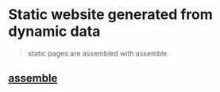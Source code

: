 # Static website generated from dynamic data

> static pages are assembled with assemble

## [assemble](http://assemble.io/)

